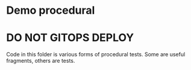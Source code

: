 # Demo procedural
# DO NOT GITOPS DEPLOY

Code in this folder is various forms of procedural tests. Some are useful fragments, others are tests.